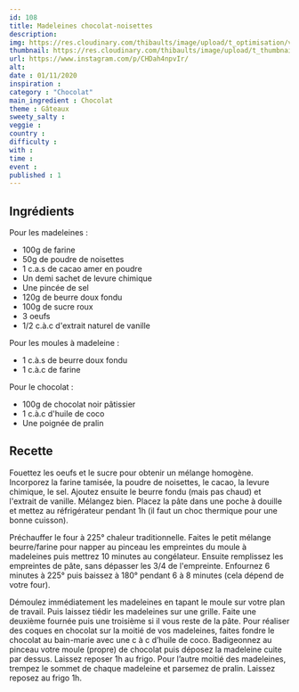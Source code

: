```yaml
---
id: 108
title: Madeleines chocolat-noisettes
description: 
img: https://res.cloudinary.com/thibaults/image/upload/t_optimisation/v1604261394/Recipes/20201101_madeleine_noisettes_chocolat.jpg
thumbnail: https://res.cloudinary.com/thibaults/image/upload/t_thumbnail_josie/v1604261394/Recipes/20201101_madeleine_noisettes_chocolat.jpg
url: https://www.instagram.com/p/CHDah4npvIr/
alt: 
date : 01/11/2020
inspiration : 
category : "Chocolat"
main_ingredient : Chocolat
theme : Gâteaux
sweety_salty : 
veggie : 
country :
difficulty :
with : 
time : 
event :
published : 1
---
```


## Ingrédients
Pour les madeleines :
 - 100g de farine
 - 50g de poudre de noisettes
 - 1 c.a.s de cacao amer en poudre
 - Un demi sachet de levure chimique
 - Une pincée de sel
 - 120g de beurre doux fondu
 - 100g de sucre roux
 - 3 oeufs
 - 1/2 c.à.c d'extrait naturel de vanille

Pour les moules à madeleine : 
 - 1 c.à.s de beurre doux fondu
 - 1 c.à.c de farine

Pour le chocolat : 
 - 100g de chocolat noir pâtissier 
 - 1 c.à.c d'huile de coco 
 - Une poignée de pralin

## Recette
Fouettez les oeufs et le sucre pour obtenir un mélange homogène. Incorporez la farine tamisée, la poudre de noisettes, le cacao, la levure chimique, le sel. Ajoutez ensuite le beurre fondu (mais pas chaud) et l'extrait de vanille. Mélangez bien. Placez la pâte dans une poche à douille et mettez au réfrigérateur pendant 1h (il faut un choc thermique pour une bonne cuisson).

Préchauffer le four à 225° chaleur traditionnelle. Faites le petit mélange beurre/farine pour napper au pinceau les empreintes du moule à madeleines puis mettrez 10 minutes au congélateur. Ensuite remplissez les empreintes de pâte, sans dépasser les 3/4 de l'empreinte. Enfournez 6 minutes à 225° puis baissez à 180° pendant 6 à 8 minutes (cela dépend de votre four).

Démoulez immédiatement les madeleines en tapant le moule sur votre plan de travail. Puis laissez tiédir les madeleines sur une grille.
Faite une deuxième fournée puis une troisième si il vous reste de la pâte. Pour réaliser des coques en chocolat sur la moitié de vos madeleines, faites fondre le chocolat au bain-marie avec une c à c d’huile de coco. Badigeonnez au pinceau votre moule (propre) de chocolat puis déposez la madeleine cuite par dessus. Laissez reposer 1h au frigo. Pour l’autre moitié des madeleines, trempez le sommet de chaque madeleine et parsemez de pralin. Laissez reposez au frigo 1h.